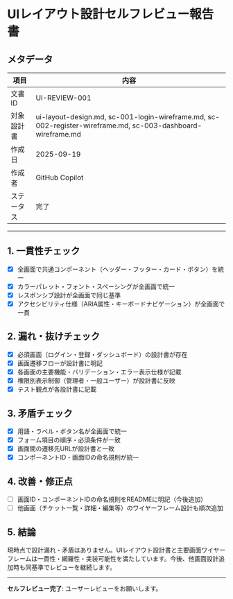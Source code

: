 # UIレイアウト設計セルフレビュー報告書

## メタデータ
| 項目 | 内容 |
|------|------|
| 文書ID | UI-REVIEW-001 |
| 対象設計書 | ui-layout-design.md, sc-001-login-wireframe.md, sc-002-register-wireframe.md, sc-003-dashboard-wireframe.md |
| 作成日 | 2025-09-19 |
| 作成者 | GitHub Copilot |
| ステータス | 完了 |

---

## 1. 一貫性チェック
- [x] 全画面で共通コンポーネント（ヘッダー・フッター・カード・ボタン）を統一
- [x] カラーパレット・フォント・スペーシングが全画面で統一
- [x] レスポンシブ設計が全画面で同じ基準
- [x] アクセシビリティ仕様（ARIA属性・キーボードナビゲーション）が全画面で一貫

## 2. 漏れ・抜けチェック
- [x] 必須画面（ログイン・登録・ダッシュボード）の設計書が存在
- [x] 画面遷移フローが設計書に明記
- [x] 各画面の主要機能・バリデーション・エラー表示仕様が記載
- [x] 権限別表示制御（管理者・一般ユーザー）が設計書に反映
- [x] テスト観点が各設計書に記載

## 3. 矛盾チェック
- [x] 用語・ラベル・ボタン名が全画面で統一
- [x] フォーム項目の順序・必須条件が一致
- [x] 画面間の遷移先URLが設計書と一致
- [x] コンポーネントID・画面IDの命名規則が統一

## 4. 改善・修正点
- [ ] 画面ID・コンポーネントIDの命名規則をREADMEに明記（今後追加）
- [ ] 他画面（チケット一覧・詳細・編集等）のワイヤーフレーム設計も順次追加

## 5. 結論
現時点で設計漏れ・矛盾はありません。UIレイアウト設計書と主要画面ワイヤーフレームは一貫性・網羅性・実装可能性を満たしています。今後、他画面設計追加時も同基準でレビューを継続します。

---

**セルフレビュー完了**: ユーザーレビューをお願いします。